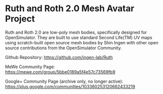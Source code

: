 # Ruth and Roth 2.0 Mesh Avatar Project

Ruth and Roth 2.0 are low-poly mesh bodies, specifically designed for OpenSimulator. They are built to use standard Second Life(TM) UV maps using scratch-built open source mesh bodies by Shin Ingen with other open source contributions from the OpenSimulator Community.

Github Repository:
https://github.com/ingen-lab/Ruth

MeWe Community Page:
https://mewe.com/group/5bbe0189a5f4e57c73569fb9

Google+ Community Page (archive only, no longer active):
https://plus.google.com/communities/103360253120662433219

